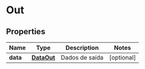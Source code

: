
# Out

## Properties
Name | Type | Description | Notes
------------ | ------------- | ------------- | -------------
**data** | [**DataOut**](DataOut.md) | Dados de saída |  [optional]



